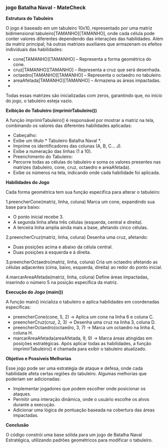 ### jogo Batalha Naval - MateCheck ###

**Estrutura do Tabuleiro**

O jogo é baseado em um tabuleiro 10x10, representado por uma matriz bidimensional tabuleiro[TAMANHO][TAMANHO], onde cada célula pode conter valores diferentes dependendo das interações das habilidades.
Além da matriz principal, há outras matrizes auxiliares que armazenam os efeitos individuais das habilidades:
- cone[TAMANHO][TAMANHO] – Representa a forma geométrica do cone.
- cruz[TAMANHO][TAMANHO] – Representa a cruz que será desenhada.
- octaedro[TAMANHO][TAMANHO] – Representa o octaedro no tabuleiro.
- areaAfetada[TAMANHO][TAMANHO] – Armazena as áreas impactadas.
- 
Todas essas matrizes são inicializadas com zeros, garantindo que, no início do jogo, o tabuleiro esteja vazio.

**Exibição do Tabuleiro (imprimirTabuleiro())**

A função imprimirTabuleiro() é responsável por mostrar a matriz na tela, combinando os valores das diferentes habilidades aplicadas:
- Cabeçalho:
- Exibe um título * Tabuleiro Batalha Naval *.
- Imprime os identificadores das colunas (A, B, C... J).
- Exibe a numeração das linhas (1 a 10).
- Preenchimento do Tabuleiro:
- Percorre todas as células do tabuleiro e soma os valores presentes nas matrizes (tabuleiro, cone, cruz, octaedro e areaAfetada).
- Exibe os números na tela, indicando onde cada habilidade foi aplicada.

**Habilidades do Jogo**

Cada forma geométrica tem sua função específica para alterar o tabuleiro:

1.preencherCone(matriz, linha, coluna)
Marca um cone, expandindo sua base para baixo:
- O ponto inicial recebe 3.
- A segunda linha afeta três células (esquerda, central e direita).
- A terceira linha amplia ainda mais a base, afetando cinco células.

2.preencherCruz(matriz, linha, coluna)
Desenha uma cruz, afetando:
- Duas posições acima e abaixo da célula central.
- Duas posições à esquerda e à direita.

3.preencherOctaedro(matriz, linha, coluna)
Cria um octaedro afetando as células adjacentes (cima, baixo, esquerda, direita) ao redor do ponto inicial.

4.marcarAreaAfetada(matriz, linha, coluna)
Define áreas impactadas, inserindo o número 5 na posição específica da matriz.

**Execução do Jogo (main())**

A função main() inicializa o tabuleiro e aplica habilidades em coordenadas específicas:
- preencherCone(cone, 5, 2) → Aplica um cone na linha 6 e coluna C.
- preencherCruz(cruz, 2, 3) → Desenha uma cruz na linha 3, coluna D.
- preencherOctaedro(octaedro, 3, 7) → Marca um octaedro na linha 4, coluna H.
- marcarAreaAfetada(areaAfetada, 9, 9) → Marca áreas atingidas em posições estratégicas.
Após aplicar todas as habilidades, a função imprimirTabuleiro() é chamada para exibir o tabuleiro atualizado.

**Objetivo e Possíveis Melhorias**

Esse jogo pode ser uma estratégia de ataque e defesa, onde cada habilidade afeta certas regiões do tabuleiro. Algumas melhorias que poderiam ser adicionadas:
- Implementar jogadores que podem escolher onde posicionar os ataques.
- Permitir uma interação dinâmica, onde o usuário escolhe os alvos durante a execução.
- Adicionar uma lógica de pontuação baseada na cobertura das áreas impactadas.

**Conclusão**

O código constrói uma base sólida para um jogo de Batalha Naval Estratégica, utilizando padrões geométricos para modificar o tabuleiro.


